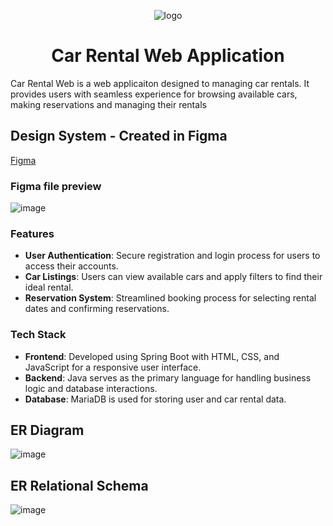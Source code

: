 <p align="center">
  <img src="https://github.com/user-attachments/assets/82d330dd-3c91-4c48-95f6-c34464c7fc9f" alt="logo">
</p>

<h1 align="center">Car Rental Web Application</h1>

Car Rental Web is a web applicaiton designed to managing car rentals. It provides users with seamless experience for browsing available cars, making reservations and managing their rentals

## Design System - Created in Figma
[Figma](https://www.figma.com/design/HLULD5z6pEzlhatXqrLef8/Car-Rental-Web?node-id=76-178&t=fdV6qBFEQg8gVF7b-1)
### Figma file preview
![image](https://github.com/user-attachments/assets/f703bbde-6895-4d5c-bb23-44983c2923f6)


### Features
- **User Authentication**: Secure registration and login process for users to access their accounts.
- **Car Listings**: Users can view available cars and apply filters to find their ideal rental.
- **Reservation System**: Streamlined booking process for selecting rental dates and confirming reservations.

### Tech Stack
- **Frontend**: Developed using Spring Boot with HTML, CSS, and JavaScript for a responsive user interface.
- **Backend**: Java serves as the primary language for handling business logic and database interactions.
- **Database**: MariaDB is used for storing user and car rental data.

## ER Diagram
![image](https://github.com/user-attachments/assets/a3498790-a376-432c-9b90-186e248400a3)
## ER Relational Schema
![image](https://github.com/user-attachments/assets/c1581fa6-a564-4e81-869a-93dc941dcb70)
